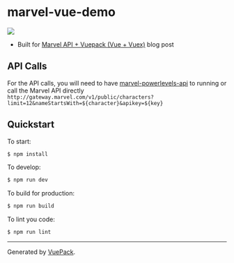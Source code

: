 # marvel-vue-demo

![](https://cdn-images-1.medium.com/max/1600/1*JtzSleyt8MWcfm_r85Bpaw.gif)

* Built for [Marvel API + Vuepack (Vue + Vuex)](https://medium.com/@xphong/marvel-api-vuepack-vue-vuex-c84067a7f7fc) blog post

## API Calls

For the API calls, you will need to have [marvel-powerlevels-api](https://github.com/xphong/marvel-powerlevels-api) to  running or call the Marvel API directly `http://gateway.marvel.com/v1/public/characters?limit=12&nameStartsWith=${character}&apikey=${key}`

## Quickstart

To start:

```bash
$ npm install
```

To develop:

```bash
$ npm run dev
```

To build for production:

```bash
$ npm run build
```

To lint you code:

```bash
$ npm run lint
```


---

Generated by [VuePack](https://github.com/egoist/vuepack).
